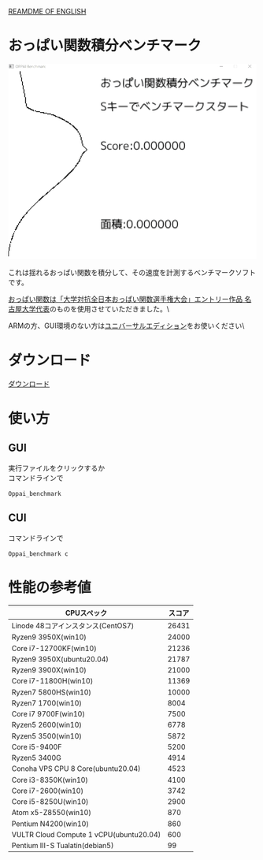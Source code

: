 [REAMDME OF ENGLISH](./Readme_en.md)
# おっぱい関数積分ベンチマーク

![Oppai](https://github.com/PenguinCabinet/Oppai_benchmark/raw/master/explanation/Oppai.gif)

これは揺れるおっぱい関数を積分して、その速度を計測するベンチマークソフトです。 

[おっぱい関数は「大学対抗全日本おっぱい関数選手権大会」エントリー作品 名古屋大学代表](https://www.desmos.com/calculator/i05puaquwh?lang=ja)のものを使用させていただきました。\

ARMの方、GUI環境のない方は[ユニバーサルエディション](https://github.com/PenguinCabinet/Oppai_benchmark_universal_edition/)をお使いください\


# ダウンロード
[ダウンロード](https://github.com/PenguinCabinet/Oppai_benchmark/releases/latest)

# 使い方

## GUI
実行ファイルをクリックするか\
コマンドラインで
```shell
Oppai_benchmark
```

## CUI
コマンドラインで
```shell
Oppai_benchmark c
```


# 性能の参考値

CPUスペック | スコア 
--- | ---
Linode 48コアインスタンス(CentOS7)|26431
Ryzen9 3950X(win10) | 24000
Core i7-12700KF(win10)|21236
Ryzen9 3950X(ubuntu20.04) | 21787
Ryzen9 3900X(win10)| 21000
Core i7-11800H(win10)|11369
Ryzen7 5800HS(win10)| 10000
Ryzen7 1700(win10) | 8004
Core i7 9700F(win10)| 7500
Ryzen5 2600(win10) |6778
Ryzen5 3500(win10)|5872
Core i5-9400F|5200
Ryzen5 3400G|4914
Conoha VPS CPU 8 Core(ubuntu20.04)|4523
Core i3-8350K(win10)|4100
Core i7-2600(win10)|3742
Core i5-8250U(win10)|2900
Atom x5-Z8550(win10)|870
Pentium N4200(win10)|860
VULTR Cloud Compute 1 vCPU(ubuntu20.04)|600
Pentium III-S Tualatin(debian5)| 99
